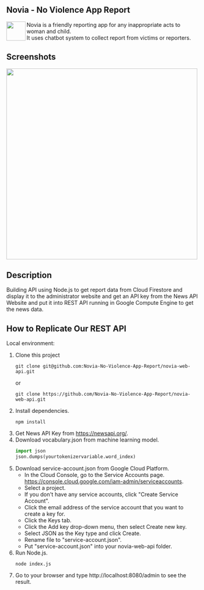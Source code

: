 ## Novia - No Violence App Report

<img src="http://34.101.116.82/image/favicon.png" align="left"
width="50">

Novia is a friendly reporting app for any inappropriate acts to woman and child.
<br/>
It uses chatbot system to collect report from victims or reporters.

## Screenshots
<img src="https://storage.googleapis.com/novia-files/screenshots/novia-admin.jpeg" align="center" width="500">
<br/>

## Description
Building API using Node.js to get report data from Cloud Firestore and display it to the administrator website and get an API key from the News API Website and put it into REST API running in Google Compute Engine to get the news data.

## How to Replicate Our REST API
Local environment:
1. Clone this project
   ```
   git clone git@github.com:Novia-No-Violence-App-Report/novia-web-api.git
   ```
   or
   ```
   git clone https://github.com/Novia-No-Violence-App-Report/novia-web-api.git
   ```
2. Install dependencies.
   ```
   npm install
   ```
2. Get News API Key from https://newsapi.org/.
3. Download vocabulary.json from machine learning model.
   ```python
   import json
   json.dumps(yourtokenizervariable.word_index)
   ```
4. Download service-account.json from Google Cloud Platform.
   - In the Cloud Console, go to the Service Accounts page. https://console.cloud.google.com/iam-admin/serviceaccounts.
   - Select a project.
   - If you don't have any service accounts, click "Create Service Account".
   - Click the email address of the service account that you want to create a key for. 
   - Click the Keys tab.
   - Click the Add key drop-down menu, then select Create new key.
   - Select JSON as the Key type and click Create.
   - Rename file to "service-account.json".
   - Put "service-account.json" into your novia-web-api folder.
5. Run Node.js.
   ```
   node index.js
   ```
6. Go to your browser and type http://localhost:8080/admin to see the result.









